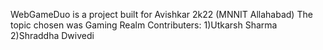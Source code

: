 WebGameDuo is a project built for Avishkar 2k22 (MNNIT Allahabad) 
The topic chosen was Gaming Realm
Contributers: 
1)Utkarsh Sharma
2)Shraddha Dwivedi
